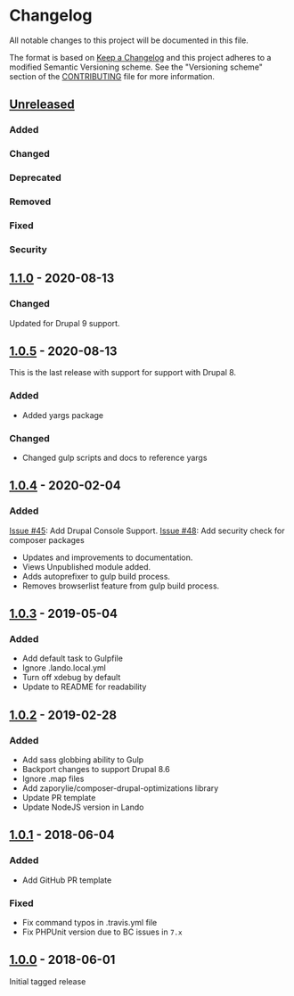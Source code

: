 # Changelog
All notable changes to this project will be documented in this file.

The format is based on [Keep a Changelog][] and this project adheres to a
modified Semantic Versioning scheme. See the "Versioning scheme" section of the
[CONTRIBUTING][] file for more information.

[Keep a Changelog]: http://keepachangelog.com/
[CONTRIBUTING]: https://github.com/oomphinc/drupal-scaffold/docs/release-workflow.md#versioning-scheme

## [Unreleased]
### Added

### Changed

### Deprecated

### Removed

### Fixed

### Security

## [1.1.0] - 2020-08-13
### Changed
Updated for Drupal 9 support.

## [1.0.5] - 2020-08-13
This is the last release with support for support with Drupal 8.

### Added
- Added yargs package

### Changed
- Changed gulp scripts and docs to reference yargs


## [1.0.4] - 2020-02-04
### Added
[Issue #45](https://github.com/oomphinc/drupal-scaffold/issues/45): Add Drupal Console Support.
[Issue #48](https://github.com/oomphinc/drupal-scaffold/pull/48): Add security check for composer packages
- Updates and improvements to documentation.
- Views Unpublished module added.
- Adds autoprefixer to gulp build process.
- Removes browserlist feature from gulp build process.

## [1.0.3] - 2019-05-04
### Added
- Add default task to Gulpfile
- Ignore .lando.local.yml
- Turn off xdebug by default
- Update to README for readability

## [1.0.2] - 2019-02-28
### Added
- Add sass globbing ability to Gulp
- Backport changes to support Drupal 8.6
- Ignore .map files
- Add zaporylie/composer-drupal-optimizations library
- Update PR template
- Update NodeJS version in Lando

## [1.0.1] - 2018-06-04
### Added
- Add GitHub PR template

### Fixed
- Fix command typos in .travis.yml file
- Fix PHPUnit version due to BC issues in `7.x`

## [1.0.0] - 2018-06-01
Initial tagged release

[Unreleased]: https://github.com/oomphinc/drupal-scaffold/compare/1.1.0...HEAD
[1.1.0]: https://github.com/oomphinc/drupal-scaffold/compare/1.0.5...1.1.0
[1.0.5]: https://github.com/oomphinc/drupal-scaffold/compare/1.0.4...1.0.5
[1.0.4]: https://github.com/oomphinc/drupal-scaffold/compare/1.0.3...1.0.4
[1.0.3]: https://github.com/oomphinc/drupal-scaffold/compare/1.0.2...1.0.3
[1.0.2]: https://github.com/oomphinc/drupal-scaffold/compare/1.0.1...1.0.2
[1.0.1]: https://github.com/oomphinc/drupal-scaffold/compare/1.0.0...1.0.1
[1.0.0]: https://github.com/oomphinc/drupal-scaffold/releases/tag/1.0.0
